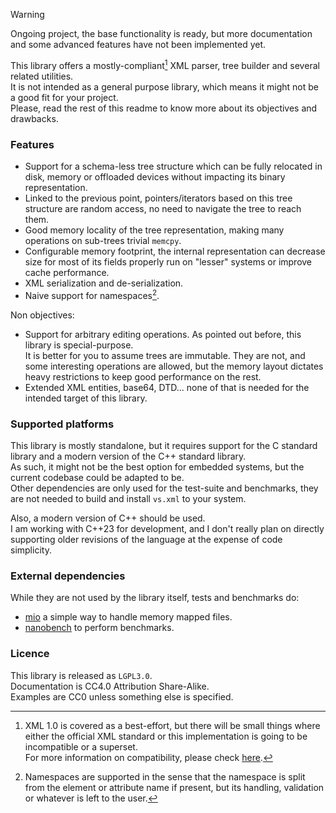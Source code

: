 > [!WARNING]  
> Ongoing project, the base functionality is ready, but more documentation and some advanced features have not been implemented yet.


This library offers a mostly-compliant[^1] XML parser, tree builder and several related utilities.  
It is not intended as a general purpose library, which means it might not be a good fit for your project.  
Please, read the rest of this readme to know more about its objectives and drawbacks.

### Features

- Support for a schema-less tree structure which can be fully relocated in disk, memory or offloaded devices without impacting its binary representation.
- Linked to the previous point, pointers/iterators based on this tree structure are random access, no need to navigate the tree to reach them.
- Good memory locality of the tree representation, making many operations on sub-trees trivial `memcpy`.
- Configurable memory footprint, the internal representation can decrease size for most of its fields properly run on "lesser" systems or improve cache performance.
- XML serialization and de-serialization.
- Naive support for namespaces[^2].

Non objectives:

- Support for arbitrary editing operations. As pointed out before, this library is special-purpose.  
  It is better for you to assume trees are immutable. They are not, and some interesting operations are allowed, but the memory layout dictates heavy restrictions to keep good performance on the rest.
- Extended XML entities, base64, DTD... none of that is needed for the intended target of this library.

### Supported platforms

This library is mostly standalone, but it requires support for the C standard library and a modern version of the C++ standard library.  
As such, it might not be the best option for embedded systems, but the current codebase could be adapted to be.  
Other dependencies are only used for the test-suite and benchmarks, they are not needed to build and install `vs.xml` to your system.

Also, a modern version of C++ should be used.  
I am working with C++23 for development, and I don't really plan on directly supporting older revisions of the language at the expense of code simplicity.  

[^1]: XML 1.0 is covered as a best-effort, but there will be small things where either the official XML standard or this implementation is going to be incompatible or a superset.  
      For more information on compatibility, please check [here](./docs/features.md).
[^2]: Namespaces are supported in the sense that the namespace is split from the element or attribute name if present, but its handling, validation or whatever is left to the user.


### External dependencies

While they are not used by the library itself, tests and benchmarks do:
- [mio](https://github.com/StrikerX3/mio) a simple way to handle memory mapped files.
- [nanobench](https://github.com/martinus/nanobench) to perform benchmarks.

### Licence

This library is released as `LGPL3.0`.  
Documentation is CC4.0 Attribution Share-Alike.  
Examples are CC0 unless something else is specified.
